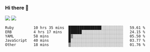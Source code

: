 ### Hi there 👋

<!--
**sasharevzin/sasharevzin** is a ✨ _special_ ✨ repository because its `README.md` (this file) appears on your GitHub profile.

Here are some ideas to get you started:

- 🔭 I’m currently working on ...
- 🌱 I’m currently learning ...
- 👯 I’m looking to collaborate on ...
- 🤔 I’m looking for help with ...
- 💬 Ask me about ...
- 📫 How to reach me: ...
- 😄 Pronouns: ...
- ⚡ Fun fact: ...
-->

![](https://yusufozturk.vercel.app/api?username=sasharevzin&hide_title=true&include_all_commits=true&count_private=true&show_icons=true) ![](https://yusufozturk.vercel.app/api/top-langs/?username=sasharevzin&layout=compact&langs_count=10&hide=apacheconf,coffeescript)

<!--START_SECTION:waka-->
```text
Ruby         10 hrs 35 mins  ███████████████░░░░░░░░░░   59.61 % 
ERB          4 hrs 17 mins   ██████░░░░░░░░░░░░░░░░░░░   24.15 % 
YAML         58 mins         █▒░░░░░░░░░░░░░░░░░░░░░░░   05.50 % 
JavaScript   40 mins         █░░░░░░░░░░░░░░░░░░░░░░░░   03.77 % 
Other        18 mins         ▒░░░░░░░░░░░░░░░░░░░░░░░░   01.76 % 
```
<!--END_SECTION:waka-->
